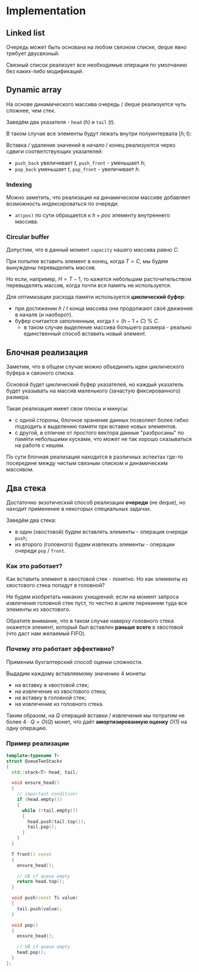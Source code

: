 # Implementation

## Linked list

Очередь может быть основана на любом связном списке, deque явно требует двусвязный.

Связный список реализует все необходимые операции по умолчанию без каких-либо модификаций.

## Dynamic array

На основе динамического массива очередь / deque реализуется чуть сложнее, чем стек.

Заведём два указателя - `head` ($h$) и `tail` ($t$).

В таком случае все элементы будут лежать внутри полуинтервала $[h; t)$:

Вставка / удаление значений в начало / конец реализуются через сдвиги соответствующих указателей:

- `push_back` увеличивает $t$, `push_front` - уменьшает $h$;
- `pop_back` уменьшает $t$, `pop_front` - увеличивает $h$.

### Indexing

Можно заметить, что реализация на динамическом массиве добавляет возможность индексироваться по очереди:

- `at(pos)` по сути обращается к $h + pos$ элементу внутреннего массива.

### Circular buffer

Допустим, что в данный момент `capacity` нашего массива равно $C$.

При попытке вставить элемент в конец, когда $T = C$, мы будем вынуждены перевыделить массив.

Но если, например, $H = T - 1$, то кажется небольшим расточительством перевыделять массив, когда почти вся память не используется.

Для оптимизации расхода памяти используется **циклический буфер**:

- при достижении $h$ / $t$ конца массива они продолжают своё движение в начале (и наоборот).
- буфер считается заполненным, когда $t = (h - 1 + C)$ % $C$.
  - в таком случае выделение массива большего размера - реально единственный способ вставить новый элемент.

## Блочная реализация

Заметим, что в общем случае можно объединить идеи циклического буфера и связного списка.

Основой будет циклический буфер указателей, но каждый указатель будет указывать на массив маленького (зачастую фиксированного) размера.

Такая реализация имеет свои плюсы и минусы:

- с одной стороны, блочное хранение данных позволяет более гибко подходить к выделению памяти при вставке новых элементов.
- с другой, в отличие от простого вектора данные "разбросаны" по памяти небольшими кусками, что может не так хорошо сказываться на работе с кешем.

По сути блочная реализация находится в различных аспектах где-то посередине между чистым связным списком и динамическим массивом.

## Два стека

Достаточно экзотический способ реализации **очереди** (не deque), но находит применение в некоторых специальных задачах.

Заведём два стека:

- в один (хвостовой) будем вставлять элементы - операция очереди `push`;
- из второго (головного) будем извлекать элементы - операции очереди `pop` / `front`.

### Как это работает?

Как вставить элемент в хвостовой стек - понятно. Но как элементы из хвостового стека попадут в головной?

Не будем изобретать никаких ухищрений: если на момент запроса извлечения головной стек пуст, то честно в цикле перекинем туда все элементы из хвостового.

Обратите внимание, что в таком случае наверху головного стека окажется элемент, который был вставлен **раньше всего** в хвостовой (что даст нам желаемый FIFO).

### Почему это работает эффективно?

Применим бухгалтерский способ оценки сложности.

Выдадим каждому вставляемому значению $4$ монеты:
  - на вставку в хвостовой стек;
  - на извлечение из хвостового стека;
  - на вставку в головной стек;
  - на извлечение из головного стека.

Таким образом, на $Q$ операций вставки / извлечения мы потратим не более $4 \cdot Q = O(Q)$ монет, что даёт **амортизированную оценку** $O(1)$ на одну операцию.

### Пример реализации

```cpp
template<typename T>
struct QueueTwoStacks
{
  std::stack<T> head, tail;

  void ensure_head()
  {
    // important condition!
    if (head.empty())
    {
      while (!tail.empty())
      {
        head.push(tail.top());
        tail.pop();
      }
    }
  }

  T front() const
  {
    ensure_head();

    // UB if queue empty
    return head.top();
  }

  void push(const T& value)
  {
    tail.push(value);
  }

  void pop()
  {
    ensure_head();

    // UB if queue empty
    head.pop();
  }
};
```
